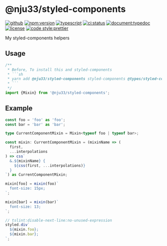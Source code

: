 # @nju33/styled-components

[![github](https://badgen.net/badge//nju33,nju33/styled-components/000?icon=github&list=1)](https://github.com/nju33/styled-components)
[![npm:version](https://badgen.net/npm/v/@nju33/styled-components?icon=npm&label=)](https://www.npmjs.com/package/@nju33/styled-components)
[![typescript](https://badgen.net/badge/lang/typescript/0376c6?icon=npm)](https://www.typescriptlang.org/)
[![ci:status](https://badgen.net/circleci/github/nju33/nju33/styled-components)](https://circleci.com/gh/nju33/nju33/styled-components)
[![document:typedoc](https://badgen.net/badge/document/typedoc/9602ff)](https://docs--nju33/styled-components.netlify.com/)
[![license](https://badgen.net/npm/license/nju33/styled-components)](https://github.com/nju33/nju33/styled-components/blob/master/LICENSE)
[![code style:prettier](https://badgen.net/badge//prettier/ff69b3?label=code%20style)](https://github.com/prettier/prettier)

My styled-components helpers

## Usage

````js
/**
 * Before, To install this and styled-components
 * ```sh
 * yarn add @nju33/styled-components styled-components @types/styled-components
 * ```
 */
import {Mixin} from '@nju33/styled-components';
````

## Example

```ts
const foo = 'foo' as 'foo';
const bar = 'bar' as 'bar';

type CurrentComponentMixin = Mixin<typeof foo | typeof bar>;

const mixin: CurrentComponentMixin = (mixinName => (
  first,
  ...interpolations
) => css`
  &.${mixinName} {
    ${css(first, ...interpolations)}
  }
`) as CurrentComponentMixin;

mixin[foo] = mixin(foo)`
  font-size: 15px;
`;

mixin[bar] = mixin(bar)`
  font-size: 13;
`;

// tslint:disable-next-line:no-unused-expression
styled.div`
  ${mixin.foo};
  ${mixin.bar};
`;
```
